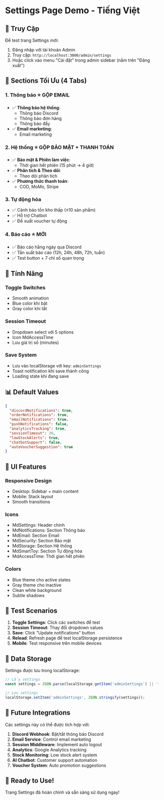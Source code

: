 # Settings Page Demo - Tiếng Việt

## 🎯 Truy Cập

Để test trang Settings mới:

1. Đăng nhập với tài khoản Admin
2. Truy cập: `http://localhost:3000/admin/settings`
3. Hoặc click vào menu "Cài đặt" trong admin sidebar (nằm trên "Đăng xuất")

## 📱 Sections Tối Ưu (4 Tabs)

### 1. **Thông báo** ⭐ GỘP EMAIL

- ✅ **Thông báo hệ thống**:
  - Thông báo Discord
  - Thông báo đơn hàng
  - Thông báo đẩy
- ✅ **Email marketing**:
  - Email marketing

### 2. **Hệ thống** ⭐ GỘP BẢO MẬT + THANH TOÁN

- ✅ **Bảo mật & Phiên làm việc**:
  - Thời gian hết phiên (15 phút → 4 giờ)
- ✅ **Phân tích & Theo dõi**:
  - Theo dõi phân tích
- ✅ **Phương thức thanh toán**:
  - COD, MoMo, Stripe

### 3. **Tự động hóa**

- ✅ Cảnh báo tồn kho thấp (≤10 sản phẩm)
- ✅ Hỗ trợ Chatbot
- ✅ Đề xuất voucher tự động

### 4. **Báo cáo** ⭐ MỚI

- ✅ Báo cáo hằng ngày qua Discord
- ✅ Tần suất báo cáo (12h, 24h, 48h, 72h, tuần)
- ✅ Test button + 7 chỉ số quan trọng

## 🔧 Tính Năng

### Toggle Switches

- Smooth animation
- Blue color khi bật
- Gray color khi tắt

### Session Timeout

- Dropdown select với 5 options
- Icon MdAccessTime
- Lưu giá trị số (minutes)

### Save System

- Lưu vào localStorage với key: `adminSettings`
- Toast notification khi save thành công
- Loading state khi đang save

## 📊 Default Values

```json
{
  "discordNotifications": true,
  "orderNotifications": true,
  "emailNotifications": true,
  "pushNotifications": false,
  "analyticsTracking": true,
  "sessionTimeout": 30,
  "lowStockAlerts": true,
  "chatbotSupport": false,
  "autoVoucherSuggestion": true
}
```

## 🎨 UI Features

### Responsive Design

- Desktop: Sidebar + main content
- Mobile: Stack layout
- Smooth transitions

### Icons

- MdSettings: Header chính
- MdNotifications: Section Thông báo
- MdEmail: Section Email
- MdSecurity: Section Bảo mật
- MdStorage: Section Hệ thống
- MdSmartToy: Section Tự động hóa
- MdAccessTime: Thời gian hết phiên

### Colors

- Blue theme cho active states
- Gray theme cho inactive
- Clean white background
- Subtle shadows

## 🚀 Test Scenarios

1. **Toggle Settings**: Click các switches để test
2. **Session Timeout**: Thay đổi dropdown values
3. **Save**: Click "Update notifications" button
4. **Reload**: Refresh page để test localStorage persistence
5. **Mobile**: Test responsive trên mobile devices

## 💾 Data Storage

Settings được lưu trong localStorage:

```javascript
// Lấy settings
const settings = JSON.parse(localStorage.getItem('adminSettings') || '{}');

// Lưu settings
localStorage.setItem('adminSettings', JSON.stringify(settings));
```

## 🔮 Future Integrations

Các settings này có thể được tích hợp với:

1. **Discord Webhook**: Bật/tắt thông báo Discord
2. **Email Service**: Control email marketing
3. **Session Middleware**: Implement auto logout
4. **Analytics**: Google Analytics tracking
5. **Stock Monitoring**: Low stock alert system
6. **AI Chatbot**: Customer support automation
7. **Voucher System**: Auto promotion suggestions

## 🎉 Ready to Use!

Trang Settings đã hoàn chỉnh và sẵn sàng sử dụng ngay!
